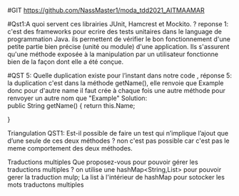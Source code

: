 #GIT
https://github.com/NassMaster1/moda_tdd2021_AITMAAMAR

#Qst1:A quoi servent ces librairies JUnit, Hamcrest et Mockito. ?
reponse 1: 
c'est des frameworks pour ecrire des tests unitaires dans le language de programmation 
Java.
ils permettent  de vérifier le bon fonctionnement
d'une petite partie bien précise (unité ou module) d'une application. Ils s'assurent qu'une 
méthode exposée à la manipulation par un utilisateur fonctionne bien de la façon dont elle a été conçue.

#QST 5: Quelle duplication existe pour l’instant dans notre code ,
réponse 5:
la duplication c'est dans la méthode getName(), elle renvoie que Example 
donc pour d'autre name il faut crée à chaque fois une autre méthode 
pour renvoyer un autre  nom que "Example"
Solution:   
public String getName() {
return this.Name;

}

Triangulation
QST1: Est-il possible de faire un test qui n’implique l’ajout que d’une seule de ces deux méthodes ?
non c'est pas possible car c'est pas le meme comportement des deux méthodes.

Traductions multiples
Que proposez-vous pour pouvoir gérer les traductions multiples ?
on utilise une hashMap<String,List> pour pouvoir gerer la traduction 
mulp; La list à l'intérieur de hashMap pour sotocker les mots traductons multiples 



